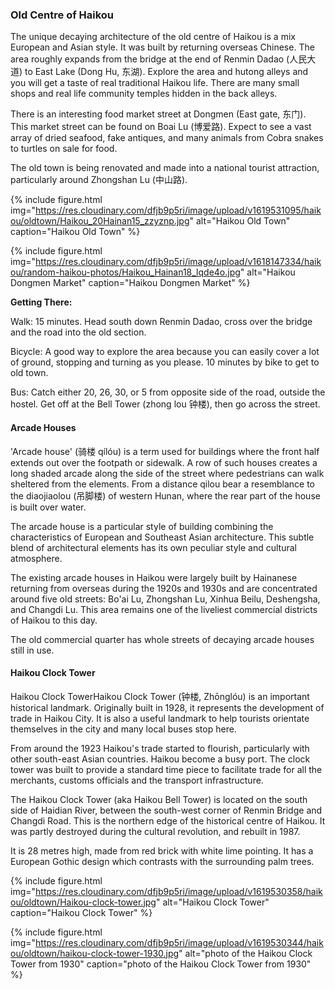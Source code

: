 ### Old Centre of Haikou

The unique decaying architecture of the old centre of Haikou is a mix European and Asian style. It was built by returning overseas Chinese. The area roughly expands from the bridge at the end of Renmin Dadao (人民大道) to East Lake (Dong Hu, 东湖). Explore the area and hutong alleys and you will get a taste of real traditional Haikou life. There are many small shops and real life community temples hidden in the back alleys.

There is an interesting food market street at Dongmen (East gate, 东门). This market street can be found on Boai Lu (博爱路). Expect to see a vast array of dried seafood, fake antiques, and many animals from Cobra snakes to turtles on sale for food.

The old town is being renovated and made into a national tourist attraction, particularly around Zhongshan Lu (中山路).

{% include figure.html img="https://res.cloudinary.com/dfjb9p5ri/image/upload/v1619531095/haikou/oldtown/Haikou_20Hainan15_zzyznp.jpg"
alt="Haikou Old Town" caption="Haikou Old Town" %}

{% include figure.html img="https://res.cloudinary.com/dfjb9p5ri/image/upload/v1618147334/haikou/random-haikou-photos/Haikou_Hainan18_lqde4o.jpg"
alt="Haikou Dongmen Market" caption="Haikou Dongmen Market" %}


**Getting There:**

Walk: 15 minutes. Head south down Renmin Dadao, cross over the bridge and the road into the old section.

Bicycle: A good way to explore the area because you can easily cover a lot of ground, stopping and turning as you please. 10 minutes by bike to get to old town.

Bus: Catch either 20, 26, 30, or 5 from opposite side of the road, outside the hostel. Get off at the Bell Tower (zhong lou 钟楼), then go across the street.



#### Arcade Houses

'Arcade house' (骑楼 qílóu) is a term used for buildings where the front half extends out over the footpath or sidewalk. A row of such houses creates a long shaded arcade along the side of the street where pedestrians can walk sheltered from the elements. From a distance qilou bear a resemblance to the diaojiaolou (吊脚楼) of western Hunan, where the rear part of the house is built over water.

The arcade house is a particular style of building combining the characteristics of European and Southeast Asian architecture. This subtle blend of architectural elements has its own peculiar style and cultural atmosphere.

The existing arcade houses in Haikou were largely built by Hainanese returning from overseas during the 1920s and 1930s and are concentrated around five old streets: Bo'ai Lu, Zhongshan Lu, Xinhua Beilu, Deshengsha, and Changdi Lu. This area remains one of the liveliest commercial districts of Haikou to this day.

The old commercial quarter has whole streets of decaying arcade houses still in use.


#### Haikou Clock Tower

Haikou Clock TowerHaikou Clock Tower (钟楼, Zhōnglóu) is an important historical landmark. Originally built in 1928, it represents the development of trade in Haikou City. It is also a useful landmark to help tourists orientate themselves in the city and many local buses stop here.

From around the 1923 Haikou's trade started to flourish, particularly with other south-east Asian countries. Haikou become a busy port. The clock tower was built to provide a standard time piece to facilitate trade for all the merchants, customs officials and the transport infrastructure.

The Haikou Clock Tower (aka Haikou Bell Tower) is located on the south side of Haidian River, between the south-west corner of Renmin Bridge and Changdi Road. This is the northern edge of the historical centre of Haikou. It was partly destroyed during the cultural revolution, and rebuilt in 1987.

It is 28 metres high, made from red brick with white lime pointing. It has a European Gothic design which contrasts with the surrounding palm trees.

{% include figure.html img="https://res.cloudinary.com/dfjb9p5ri/image/upload/v1619530358/haikou/oldtown/Haikou-clock-tower.jpg"
alt="Haikou Clock Tower" caption="Haikou Clock Tower" %}

{% include figure.html img="https://res.cloudinary.com/dfjb9p5ri/image/upload/v1619530344/haikou/oldtown/haikou-clock-tower-1930.jpg"
alt="photo of the Haikou Clock Tower from 1930" caption="photo of the Haikou Clock Tower from 1930" %}